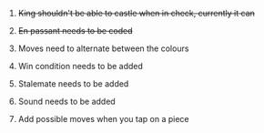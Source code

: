 1. ~~King shouldn't be able to castle when in check, currently it can~~

2. ~~En passant needs to be coded~~

3. Moves need to alternate between the colours

4. Win condition needs to be added

5. Stalemate needs to be added

6. Sound needs to be added

7. Add possible moves when you tap on a piece